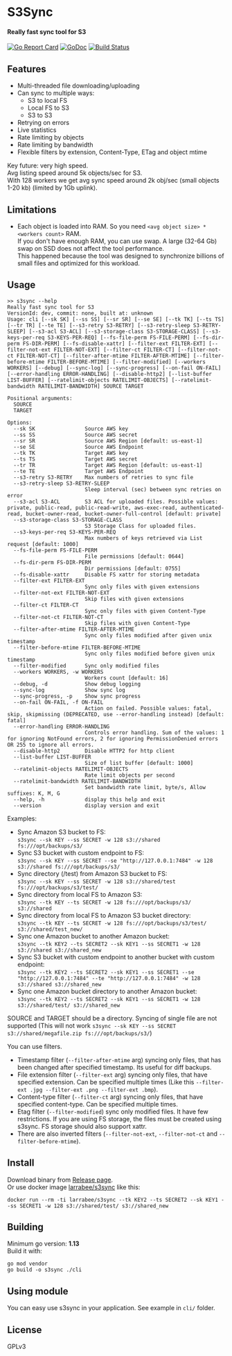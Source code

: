 # S3Sync
#### Really fast sync tool for S3
[![Go Report Card](https://goreportcard.com/badge/github.com/larrabee/s3sync)](https://goreportcard.com/report/github.com/larrabee/s3sync) [![GoDoc](https://godoc.org/github.com/larrabee/s3sync?status.svg)](https://godoc.org/github.com/larrabee/s3sync) [![Build Status](https://travis-ci.org/larrabee/s3sync.svg?branch=master)](https://travis-ci.org/larrabee/s3sync)  

## Features
* Multi-threaded file downloading/uploading
* Can sync to multiple ways:
    * S3 to local FS
    * Local FS to S3
    * S3 to S3
* Retrying on errors
* Live statistics
* Rate limiting by objects
* Rate limiting by bandwidth
* Flexible filters by extension, Content-Type, ETag and object mtime

Key future: very high speed.  
Avg listing speed around 5k objects/sec for S3.  
With 128 workers we get avg sync speed around 2k obj/sec (small objects 1-20 kb) (limited by 1Gb uplink).  

## Limitations
* Each object is loaded into RAM. So you need `<avg object size> * <workers count>` RAM.  
  If you don't have enough RAM, you can use swap. A large (32-64 Gb) swap on SSD does not affect the tool performance.  
  This happened because the tool was designed to synchronize billions of small files and optimized for this workload.

## Usage
```
>> s3sync --help
Really fast sync tool for S3
VersionId: dev, commit: none, built at: unknown
Usage: cli [--sk SK] [--ss SS] [--sr SR] [--se SE] [--tk TK] [--ts TS] [--tr TR] [--te TE] [--s3-retry S3-RETRY] [--s3-retry-sleep S3-RETRY-SLEEP] [--s3-acl S3-ACL] [--s3-storage-class S3-STORAGE-CLASS] [--s3-keys-per-req S3-KEYS-PER-REQ] [--fs-file-perm FS-FILE-PERM] [--fs-dir-perm FS-DIR-PERM] [--fs-disable-xattr] [--filter-ext FILTER-EXT] [--filter-not-ext FILTER-NOT-EXT] [--filter-ct FILTER-CT] [--filter-not-ct FILTER-NOT-CT] [--filter-after-mtime FILTER-AFTER-MTIME] [--filter-before-mtime FILTER-BEFORE-MTIME] [--filter-modified] [--workers WORKERS] [--debug] [--sync-log] [--sync-progress] [--on-fail ON-FAIL] [--error-handling ERROR-HANDLING] [--disable-http2] [--list-buffer LIST-BUFFER] [--ratelimit-objects RATELIMIT-OBJECTS] [--ratelimit-bandwidth RATELIMIT-BANDWIDTH] SOURCE TARGET

Positional arguments:
  SOURCE
  TARGET

Options:
  --sk SK                Source AWS key
  --ss SS                Source AWS secret
  --sr SR                Source AWS Region [default: us-east-1]
  --se SE                Source AWS Endpoint
  --tk TK                Target AWS key
  --ts TS                Target AWS secret
  --tr TR                Target AWS Region [default: us-east-1]
  --te TE                Target AWS Endpoint
  --s3-retry S3-RETRY    Max numbers of retries to sync file
  --s3-retry-sleep S3-RETRY-SLEEP
                         Sleep interval (sec) between sync retries on error
  --s3-acl S3-ACL        S3 ACL for uploaded files. Possible values: private, public-read, public-read-write, aws-exec-read, authenticated-read, bucket-owner-read, bucket-owner-full-control [default: private]
  --s3-storage-class S3-STORAGE-CLASS
                         S3 Storage Class for uploaded files.
  --s3-keys-per-req S3-KEYS-PER-REQ
                         Max numbers of keys retrieved via List request [default: 1000]
  --fs-file-perm FS-FILE-PERM
                         File permissions [default: 0644]
  --fs-dir-perm FS-DIR-PERM
                         Dir permissions [default: 0755]
  --fs-disable-xattr     Disable FS xattr for storing metadata
  --filter-ext FILTER-EXT
                         Sync only files with given extensions
  --filter-not-ext FILTER-NOT-EXT
                         Skip files with given extensions
  --filter-ct FILTER-CT
                         Sync only files with given Content-Type
  --filter-not-ct FILTER-NOT-CT
                         Skip files with given Content-Type
  --filter-after-mtime FILTER-AFTER-MTIME
                         Sync only files modified after given unix timestamp
  --filter-before-mtime FILTER-BEFORE-MTIME
                         Sync only files modified before given unix timestamp
  --filter-modified      Sync only modified files
  --workers WORKERS, -w WORKERS
                         Workers count [default: 16]
  --debug, -d            Show debug logging
  --sync-log             Show sync log
  --sync-progress, -p    Show sync progress
  --on-fail ON-FAIL, -f ON-FAIL
                         Action on failed. Possible values: fatal, skip, skipmissing (DEPRECATED, use --error-handling instead) [default: fatal]
  --error-handling ERROR-HANDLING
                         Controls error handling. Sum of the values: 1 for ignoring NotFound errors, 2 for ignoring PermissionDenied errors OR 255 to ignore all errors.
  --disable-http2        Disable HTTP2 for http client
  --list-buffer LIST-BUFFER
                         Size of list buffer [default: 1000]
  --ratelimit-objects RATELIMIT-OBJECTS
                         Rate limit objects per second
  --ratelimit-bandwidth RATELIMIT-BANDWIDTH
                         Set bandwidth rate limit, byte/s, Allow suffixes: K, M, G
  --help, -h             display this help and exit
  --version              display version and exit
```

Examples:  
* Sync Amazon S3 bucket to FS:  
```s3sync --sk KEY --ss SECRET -w 128 s3://shared fs:///opt/backups/s3/```
* Sync S3 bucket with custom endpoint to FS:  
```s3sync --sk KEY --ss SECRET --se "http://127.0.0.1:7484" -w 128 s3://shared fs:///opt/backups/s3/```
* Sync directory (/test) from Amazon S3 bucket to FS:  
```s3sync --sk KEY --ss SECRET -w 128 s3://shared/test fs:///opt/backups/s3/test/```
* Sync directory from local FS to Amazon S3:  
```s3sync --tk KEY --ts SECRET -w 128 fs:///opt/backups/s3/ s3://shared```
* Sync directory from local FS to Amazon S3 bucket directory:  
```s3sync --tk KEY --ts SECRET -w 128 fs:///opt/backups/s3/test/ s3://shared/test_new/```
* Sync one Amazon bucket to another Amazon bucket:  
```s3sync --tk KEY2 --ts SECRET2 --sk KEY1 --ss SECRET1 -w 128 s3://shared s3://shared_new```
* Sync S3 bucket with custom endpoint to another bucket with custom endpoint:  
```s3sync --tk KEY2 --ts SECRET2 --sk KEY1 --ss SECRET1 --se "http://127.0.0.1:7484" --te "http://127.0.0.1:7484" -w 128 s3://shared s3://shared_new```
* Sync one Amazon bucket directory to another Amazon bucket:  
```s3sync --tk KEY2 --ts SECRET2 --sk KEY1 --ss SECRET1 -w 128 s3://shared/test/ s3://shared_new```

SOURCE and TARGET should be a directory. Syncing of single file are not supported (This will not work `s3sync --sk KEY --ss SECRET s3://shared/megafile.zip fs:///opt/backups/s3/`)  

You can use filters.   
* Timestamp filter (`--filter-after-mtime` arg) syncing only files, that has been changed after specified timestamp. Its useful for diff backups.  
* File extension filter (`--filter-ext` arg) syncing only files, that have specified extension. Can be specified multiple times (Like this `--filter-ext .jpg --filter-ext .png --filter-ext .bmp`).
* Content-type filter (`--filter-ct` arg) syncing only files, that have specified content-type. Can be specified multiple times.
* Etag filter (`--filter-modified`) sync only modified files. It have few restrictions. If you are using FS storage, the files must be created using s3sync. FS storage should also support xattr.
* There are also inverted filters (`--filter-not-ext`, `--filter-not-ct` and `--filter-before-mtime`).

## Install
Download binary from [Release page](https://github.com/larrabee/s3sync/releases).  
Or use docker image [larrabee/s3sync](https://hub.docker.com/repository/docker/larrabee/s3sync) like this:  
```
docker run --rm -ti larrabee/s3sync --tk KEY2 --ts SECRET2 --sk KEY1 --ss SECRET1 -w 128 s3://shared/test/ s3://shared_new
```

## Building
Minimum go version: **1.13**  
Build it with:
 ```
go mod vendor
go build -o s3sync ./cli 
 ```

## Using module
You can easy use s3sync in your application. See example in `cli/` folder. 

## License
GPLv3
